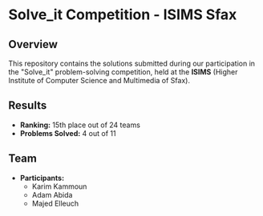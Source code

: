# Solve_it Competition - ISIMS Sfax

## Overview

This repository contains the solutions submitted during our participation in the "Solve_it" problem-solving competition, held at the **ISIMS** (Higher Institute of Computer Science and Multimedia of Sfax).

## Results

- **Ranking:** 15th place out of 24 teams
- **Problems Solved:** 4 out of 11

## Team

- **Participants:**
  - Karim Kammoun
  - Adam Abida
  - Majed Elleuch



